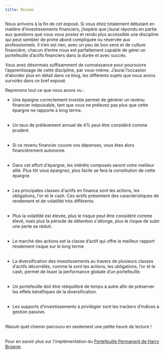 ```yaml
---
title: Résumé
---
```


Nous arrivons à la fin de cet exposé. Si vous étiez totalement débutant en matière d’investissements financiers, j’espère que j’aurai répondu en partie aux questions que vous vous posiez et rendu plus accessible une discipline qui peut sembler de prime abord compliquée ou réservée aux professionnels. Il n’en est rien, avec un peu de bon sens et de culture financière, chacun d’entre nous est parfaitement capable de gérer un portefeuille d’actifs financiers dans la durée et avec succès.

Vous avez désormais suffisamment de connaissance pour poursuivre l’apprentissage de cette discipline, par vous-même. J’aurai l’occasion d’aborder plus en détail dans ce blog, les différents sujets que nous avons survolés dans ce bref exposé.

Reprenons tout ce que nous avons vu :

- Une épargne correctement investie permet de générer un revenu financier inépuisable, tant que vous ne prélevez pas plus que cette épargne ne rapporte à long terme.
<br></br>

- Un taux de prélèvement annuel de 4% peut être considéré comme prudent.
<br></br>

- Si ce revenu financier couvre vos dépenses, vous êtes alors financièrement autonome.
<br></br>

- Dans cet effort d'épargne, les intérêts composés seront votre meilleur allié. Plus tôt vous épargnez, plus facile se fera la constitution de cette épargne.
<br></br>

- Les principales classes d'actifs en finance sont les actions, les obligations, l'or et le cash. Ces actifs présentent des caractéristiques de rendement et de volatilité très différents.
<br></br>

- Plus la volatilité est élevée, plus le risque peut être considéré comme élevé, mais plus la période de détention s'allonge, plus le risque de subir une perte se réduit.
<br></br>

- Le marché des actions est la classe d’actif qui offre le meilleur rapport rendement risque sur le long terme.
<br></br>

- La diversification des investissements au travers de plusieurs classes d’actifs décorrélés, comme le sont les actions, les obligations, l’or et le cash, permet de lisser la performance globale d’un portefeuille.
<br></br>

- Un portefeuille doit être rééquilibré de temps à autre afin de préserver les effets bénéfiques de la diversification.
<br></br>

- Les supports d’investissements à privilégier sont les trackers d’indices à gestion passive.
<br></br>

Waouh quel chemin parcouru en seulement une petite heure de lecture !
<br></br>

Pour en savoir plus sur l'implémentation du [Portefeuille Permanent de Harry Browne](/pp-browne).


